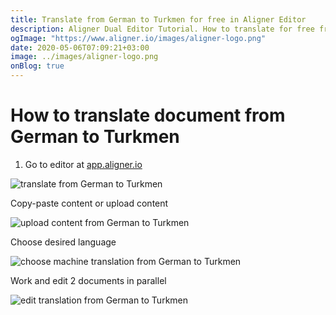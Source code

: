 ```yaml
---
title: Translate from German to Turkmen for free in Aligner Editor
description: Aligner Dual Editor Tutorial. How to translate for free from German to Turkmen. Aligner is multilingual document management platform. 
ogImage: "https://www.aligner.io/images/aligner-logo.png"
date: 2020-05-06T07:09:21+03:00
image: ../images/aligner-logo.png
onBlog: true
---
```


# How to translate document from German to Turkmen

1. Go to editor at [app.aligner.io](https://app.aligner.io "Aligner App web page")

![translate from German to Turkmen](../aligner-blank-editor.png "translate from German to Turkmen")

Copy-paste content or upload content

![upload content from German to Turkmen](../aligner-uploaded-document.png "upload content from German to Turkmen")

Choose desired language

![choose machine translation from German to Turkmen](../aligner-language-dropdown.png "choose machine translation from German to Turkmen")

Work and edit 2 documents in parallel

![edit translation from German to Turkmen](../aligner-double-sitded-editor.png "edit translation from German to Turkmen")

